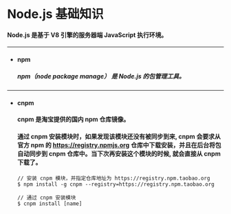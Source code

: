 # Node.js 基础知识
#### Node.js 是基于 V8 引擎的服务器端 JavaScript 执行环境。

---
- #### npm
  ##### npm（node package manage） 是 Node.js 的包管理工具。

---
- #### cnpm
  #### cnpm 是淘宝提供的国内 npm 仓库镜像。
  #### 通过 cnpm 安装模块时，如果发现该模块还没有被同步到来, cnpm 会要求从官方 npm 的 https://registry.npmjs.org 仓库中下载安装，并且在后台将包自动同步到 cnpm 仓库中。当下次再安装这个模块的时候, 就会直接从 cnpm 下载了。
  ``` node
  // 安装 cnpm 模块，并指定仓库地址为 https://registry.npm.taobao.org
  $ npm install -g cnpm --registry=https://registry.npm.taobao.org

  // 通过 cnpm 安装模块
  $ cnpm install [name]
  ```
